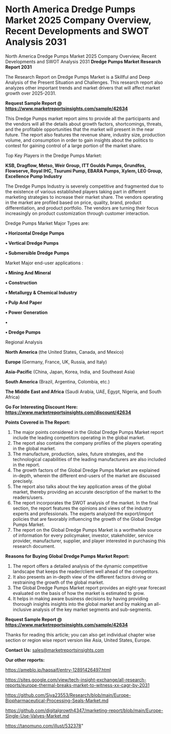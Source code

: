 # North America Dredge Pumps Market 2025 Company Overview, Recent Developments and SWOT Analysis 2031
North America Dredge Pumps Market 2025 Company Overview, Recent Developments and SWOT Analysis 2031
<strong>Dredge Pumps Market Research Report 2031</strong>

The Research Report on Dredge Pumps Market is a Skillful and Deep Analysis of the Present Situation and Challenges. This research report also analyzes other important trends and market drivers that will affect market growth over 2025-2031.

<strong>Request Sample Report @ <a href=https://www.marketreportsinsights.com/sample/42634>https://www.marketreportsinsights.com/sample/42634</a></strong>

This Dredge Pumps market report aims to provide all the participants and the vendors will all the details about growth factors, shortcomings, threats, and the profitable opportunities that the market will present in the near future. The report also features the revenue share, industry size, production volume, and consumption in order to gain insights about the politics to contest for gaining control of a large portion of the market share.

Top Key Players in the Dredge Pumps Market:

<strong>KSB, Dragflow, Metso, Weir Group, ITT Goulds Pumps, Grundfos, Flowserve, Royal IHC, Tsurumi Pump, EBARA Pumps, Xylem, LEO Group, Excellence Pump Industry</strong>

The Dredge Pumps Industry is severely competitive and fragmented due to the existence of various established players taking part in different marketing strategies to increase their market share. The vendors operating in the market are profiled based on price, quality, brand, product differentiation, and product portfolio. The vendors are turning their focus increasingly on product customization through customer interaction.

Dredge Pumps Market Major Types are:

<strong>•  Horizontal Dredge Pumps

•  Vertical Dredge Pumps

•  Submersible Dredge Pumps</strong>

Market Major end-user applications :

<strong>•  Mining And Mineral

•  Construction

•  Metallurgy & Chemical Industry

•  Pulp And Paper

•  Power Generation

•  

•  Dredge Pumps</strong>

Regional Analysis

</u><strong><b>North America</b></strong> (the United States, Canada, and Mexico)

<strong><b>Europe </b></strong>(Germany, France, UK, Russia, and Italy)

<strong><b>Asia-Pacific</b></strong> (China, Japan, Korea, India, and Southeast Asia)

<strong><b>South America</b></strong> (Brazil, Argentina, Colombia, etc.)

<strong><b>The Middle East and Africa</b></strong> (Saudi Arabia, UAE, Egypt, Nigeria, and South Africa)

<strong>Go For Interesting Discount Here: <a href=https://www.marketreportsinsights.com/discount/42634>https://www.marketreportsinsights.com/discount/42634</a></strong>

<strong>Points Covered in The Report:</strong>
<ol>
  <li>The major points considered in the Global Dredge Pumps Market report include the leading competitors operating in the global market.</li>
  <li>The report also contains the company profiles of the players operating in the global market.</li>
  <li>The manufacture, production, sales, future strategies, and the technological capabilities of the leading manufacturers are also included in the report.</li>
  <li>The growth factors of the Global Dredge Pumps Market are explained in-depth, wherein the different end-users of the market are discussed precisely.</li>
  <li>The report also talks about the key application areas of the global market, thereby providing an accurate description of the market to the readers/users.</li>
  <li>The report incorporates the SWOT analysis of the market. In the final section, the report features the opinions and views of the industry experts and professionals. The experts analyzed the export/import policies that are favorably influencing the growth of the Global Dredge Pumps Market.</li>
  <li>The report on the Global Dredge Pumps Market is a worthwhile source of information for every policymaker, investor, stakeholder, service provider, manufacturer, supplier, and player interested in purchasing this research document.</li>
</ol>
<strong>Reasons for Buying Global Dredge Pumps Market Report:</strong>

<ol>
  <li>The report offers a detailed analysis of the dynamic competitive landscape that keeps the reader/client well ahead of the competitors.</li>
  <li>It also presents an in-depth view of the different factors driving or restraining the growth of the global market.</li>
  <li>The Global Dredge Pumps Market report provides an eight-year forecast evaluated on the basis of how the market is estimated to grow.</li>
  <li>It helps in making aware business decisions by having providing thorough insights insights into the global market and by making an all-inclusive analysis of the key market segments and sub-segments.</li>
</ol>
<strong>Request Sample Report @ <a href=https://www.marketreportsinsights.com/sample/42634>https://www.marketreportsinsights.com/sample/42634</a></strong>


Thanks for reading this article; you can also get individual chapter wise section or region wise report version like Asia, United States, Europe.

<strong>Contact Us:</strong>
sales@marketreportsinsights.com

<strong>Our other reports:</strong>

<a href=https://ameblo.jp/haqsaif/entry-12891426497.html>https://ameblo.jp/haqsaif/entry-12891426497.html</a>

<a href=https://sites.google.com/view/tech-insight-exchange/all-research-reports/europe-thermal-breaks-market-to-witness-xx-cagr-by-2031>https://sites.google.com/view/tech-insight-exchange/all-research-reports/europe-thermal-breaks-market-to-witness-xx-cagr-by-2031</a>

<a href=https://github.com/Siya23553/Research/blob/main/Europe-Biopharmaceutical-Processing-Seals-Market.md>https://github.com/Siya23553/Research/blob/main/Europe-Biopharmaceutical-Processing-Seals-Market.md</a>

<a href=https://github.com/digitalgrowth4347/marketing-report/blob/main/Europe-Single-Use-Valves-Market.md>https://github.com/digitalgrowth4347/marketing-report/blob/main/Europe-Single-Use-Valves-Market.md</a>

<a href=https://tanomuno.com/illust/532378>https://tanomuno.com/illust/532378</a>"
